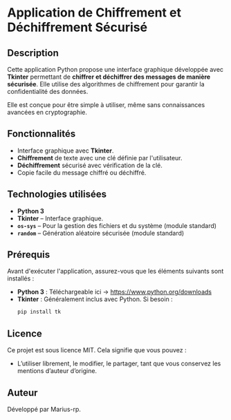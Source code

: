 # Application de Chiffrement et Déchiffrement Sécurisé

## Description
Cette application Python propose une interface graphique développée avec **Tkinter** permettant de **chiffrer et déchiffrer des messages de manière sécurisée**. Elle utilise des algorithmes de chiffrement pour garantir la confidentialité des données.

Elle est conçue pour être simple à utiliser, même sans connaissances avancées en cryptographie.

## Fonctionnalités
- Interface graphique avec **Tkinter**.
- **Chiffrement** de texte avec une clé définie par l'utilisateur.
- **Déchiffrement** sécurisé avec vérification de la clé.
- Copie facile du message chiffré ou déchiffré.

## Technologies utilisées
- **Python 3**
- **Tkinter** – Interface graphique.
- **`os-sys`** – Pour la gestion des fichiers et du système (module standard)
- **`random`** – Génération aléatoire sécurisée (module standard)

## Prérequis

Avant d'exécuter l'application, assurez-vous que les éléments suivants sont installés :

- **Python 3** : Téléchargeable ici -> https://www.python.org/downloads
- **Tkinter** : Généralement inclus avec Python. Si besoin :
  ```bash
  pip install tk

## Licence
Ce projet est sous licence MIT. Cela signifie que vous pouvez :

- L’utiliser librement, le modifier, le partager, tant que vous conservez les mentions d’auteur d’origine.

## Auteur
Développé par Marius-rp.
